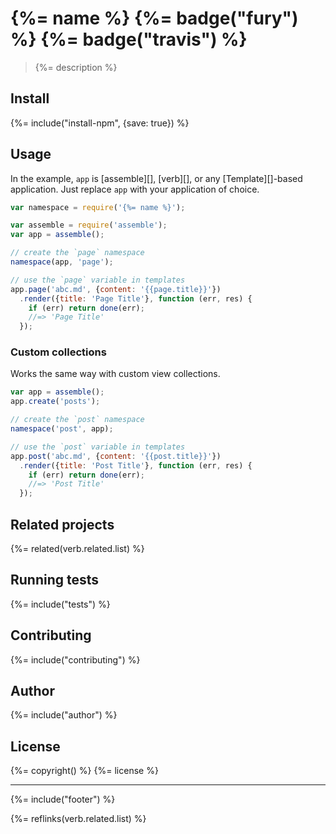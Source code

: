 # {%= name %} {%= badge("fury") %} {%= badge("travis") %}

> {%= description %}

## Install
{%= include("install-npm", {save: true}) %}

## Usage

In the example, `app` is [assemble][], [verb][], or any [Template][]-based application. Just replace `app` with your application of choice.

```js
var namespace = require('{%= name %}');

var assemble = require('assemble');
var app = assemble();

// create the `page` namespace
namespace(app, 'page');

// use the `page` variable in templates
app.page('abc.md', {content: '{{page.title}}'})
  .render({title: 'Page Title'}, function (err, res) {
    if (err) return done(err);
    //=> 'Page Title'
  });
```

### Custom collections

Works the same way with custom view collections.

```js
var app = assemble();
app.create('posts');

// create the `post` namespace
namespace('post', app);

// use the `post` variable in templates
app.post('abc.md', {content: '{{post.title}}'})
  .render({title: 'Post Title'}, function (err, res) {
    if (err) return done(err);
    //=> 'Post Title'
  });
```

## Related projects
{%= related(verb.related.list) %}  

## Running tests
{%= include("tests") %}

## Contributing
{%= include("contributing") %}

## Author
{%= include("author") %}

## License
{%= copyright() %}
{%= license %}

***

{%= include("footer") %}

{%= reflinks(verb.related.list) %}
